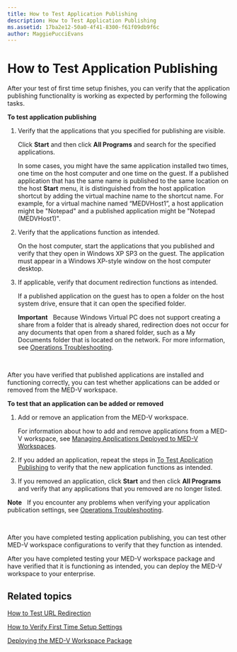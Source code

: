 ```yaml
---
title: How to Test Application Publishing
description: How to Test Application Publishing
ms.assetid: 17ba2e12-50a0-4f41-8300-f61f09db9f6c
author: MaggiePucciEvans
---
```


# How to Test Application Publishing


After your test of first time setup finishes, you can verify that the application publishing functionality is working as expected by performing the following tasks.

**To test application publishing**

1.  Verify that the applications that you specified for publishing are visible.

    Click **Start** and then click **All Programs** and search for the specified applications.

    In some cases, you might have the same application installed two times, one time on the host computer and one time on the guest. If a published application that has the same name is published to the same location on the host **Start** menu, it is distinguished from the host application shortcut by adding the virtual machine name to the shortcut name. For example, for a virtual machine named “MEDVHost1”, a host application might be "Notepad" and a published application might be "Notepad (MEDVHost1)".

2.  Verify that the applications function as intended.

    On the host computer, start the applications that you published and verify that they open in Windows XP SP3 on the guest. The application must appear in a Windows XP-style window on the host computer desktop.

3.  If applicable, verify that document redirection functions as intended.

    If a published application on the guest has to open a folder on the host system drive, ensure that it can open the specified folder.

    **Important**  
    Because Windows Virtual PC does not support creating a share from a folder that is already shared, redirection does not occur for any documents that open from a shared folder, such as a My Documents folder that is located on the network. For more information, see [Operations Troubleshooting](operations-troubleshooting-medv2.md).

     

After you have verified that published applications are installed and functioning correctly, you can test whether applications can be added or removed from the MED-V workspace.

**To test that an application can be added or removed**

1.  Add or remove an application from the MED-V workspace.

    For information about how to add and remove applications from a MED-V workspace, see [Managing Applications Deployed to MED-V Workspaces](managing-applications-deployed-to-med-v-workspaces.md).

2.  If you added an application, repeat the steps in [To Test Application Publishing](#bkmk-apppub) to verify that the new application functions as intended.

3.  If you removed an application, click **Start** and then click **All Programs** and verify that any applications that you removed are no longer listed.

**Note**  
If you encounter any problems when verifying your application publication settings, see [Operations Troubleshooting](operations-troubleshooting-medv2.md).

 

After you have completed testing application publishing, you can test other MED-V workspace configurations to verify that they function as intended.

After you have completed testing your MED-V workspace package and have verified that it is functioning as intended, you can deploy the MED-V workspace to your enterprise.

## Related topics


[How to Test URL Redirection](how-to-test-url-redirection.md)

[How to Verify First Time Setup Settings](how-to-verify-first-time-setup-settings.md)

[Deploying the MED-V Workspace Package](deploying-the-med-v-workspace-package.md)

 

 





